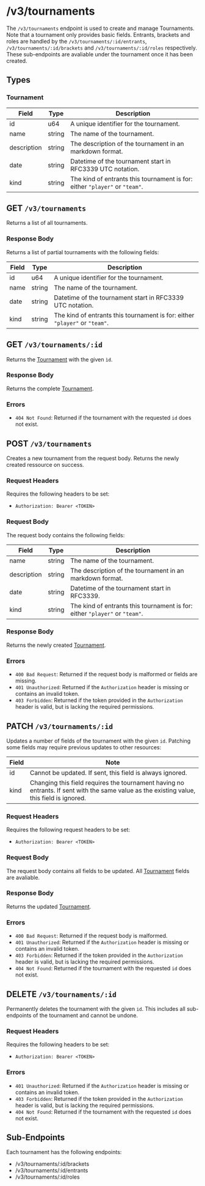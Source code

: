 # /v3/tournaments

The `/v3/tournaments` endpoint is used to create and manage Tournaments. Note that a tournament only provides basic fields. Entrants, brackets and roles are handled by the `/v3/tournaments/:id/entrants`, `/v3/tournaments/:id/brackets` and `/v3/tournaments/:id/roles` respectively. These sub-endpoints are avaliable under the tournament once it has been created.

## Types

### Tournament

| Field       | Type   | Description                                                                 |
| ----------- | ------ | --------------------------------------------------------------------------- |
| id          | u64    | A unique identifier for the tournament.                                     |
| name        | string | The name of the tournament.                                                 |
| description | string | The description of the tournament in an markdown format.                    |
| date        | string | Datetime of the tournament start in RFC3339 UTC notation.                   |
| kind        | string | The kind of entrants this tournament is for: either `"player"` or `"team"`. |

## GET `/v3/tournaments`

Returns a list of all tournaments.

### Response Body

Returns a list of partial tournaments with the following fields:

| Field       | Type   | Description                                                                 |
| ----------- | ------ | --------------------------------------------------------------------------- |
| id          | u64    | A unique identifier for the tournament.                                     |
| name        | string | The name of the tournament.                                                 |
| date        | string | Datetime of the tournament start in RFC3339 UTC notation.                   |
| kind        | string | The kind of entrants this tournament is for: either `"player"` or `"team"`. |

## GET `/v3/tournaments/:id`

Returns the [Tournament](#tournament) with the given `ìd`.

### Response Body

Returns the complete [Tournament](#tournament).

### Errors

- `404 Not Found`: Returned if the tournament with the requested `id` does not exist.

## POST `/v3/tournaments`

Creates a new tournament from the request body. Returns the newly created ressource on success.

### Request Headers

Requires the following headers to be set:
- `Authorization: Bearer <TOKEN>`

### Request Body

The request body contains the following fields:

| Field       | Type   | Description                                                                 |
| ----------- | ------ | --------------------------------------------------------------------------- |
| name        | string | The name of the tournament.                                                 |
| description | string | The description of the tournament in an markdown format.                    |
| date        | string | Datetime of the tournament start in RFC3339.                                |
| kind        | string | The kind of entrants this tournament is for: either `"player"` or `"team"`. |

### Response Body

Returns the newly created [Tournament](#tournament).

### Errors

- `400 Bad Request`: Returned if the request body is malformed or fields are missing.
- `401 Unauthorized`: Returned if the `Authorization` header is missing or contains an invalid token.
- `403 Forbidden`: Returned if the token provided in the `Authorization` header is valid, but is lacking the required permissions.

## PATCH `/v3/tournaments/:id`

Updates a number of fields of the tournament with the given `id`. Patching some fields may require previous updates to other resources:

| Field | Note                                                                                                                                      |
| ----- | ----------------------------------------------------------------------------------------------------------------------------------------- |
| id    | Cannot be updated. If sent, this field is always ignored.                                                                                 |
| kind  | Changing this field requires the tournament having no entrants. If sent with the same value as the existing value, this field is ignored. |

### Request Headers

Requires the following request headers to be set:
- `Authorization: Bearer <TOKEN>`

### Request Body

The request body contains all fields to be updated. All [Tournament](#tournament) fields are avaliable.

### Response Body

Returns the updated [Tournament](#tournament).

### Errors

- `400 Bad Request`: Returned if the request body is malformed.
- `401 Unauthorized`: Returned if the `Authorization` header is missing or contains an invalid token.
- `403 Forbidden`: Returned if the token provided in the `Authorization` header is valid, but is lacking the required permissions.
- `404 Not Found`: Returned if the tournament with the requested `id` does not exist.

## DELETE `/v3/tournaments/:id`

Permanently deletes the tournament with the given `id`. This includes all sub-endpoints of the tournament and cannot be undone.

### Request Headers

Requires the following headers to be set:
- `Authorization: Bearer <TOKEN>`

### Errors

- `401 Unauthorized`: Returned if the `Authorization` header is missing or contains an invalid token.
- `403 Forbidden`: Returned if the token provided in the `Authorization` header is valid, but is lacking the required permissions.
- `404 Not Found`: Returned if the tournament with the requested `id` does not exist.

## Sub-Endpoints

Each tournament has the following endpoints:
- /v3/tournaments/:id/brackets
- /v3/tournaments/:id/entrants
- /v3/tournaments/:id/roles

